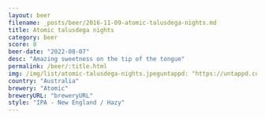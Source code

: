```yaml
---
layout: beer
filename: _posts/beer/2016-11-09-atomic-talusdega-nights.md
title: Atomic talusdega nights
category: beer
score: 8
beer-date: "2022-08-07"
desc: "Amazing sweetness on the tip of the tongue"
permalink: /beer/:title.html
img: /img/list/atomic-talusdega-nights.jpeguntappd: "https://untappd.com/b/atomic-talusdega-nights/4291818"
country: "Australia"
brewery: "Atomic"
breweryURL: "breweryURL"
style: "IPA - New England / Hazy"
---
```

